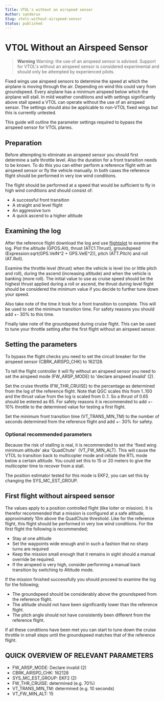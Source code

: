 ```yaml
---
Title: VTOL's without an airspeed sensor
Author: sanderux
Slug: vtols-without-airspeed-sensor
Status: published
---
```


# VTOL Without an Airspeed Sensor

> **Warning** Warning: the use of an airspeed sensor is advised.
  Support for VTOL's without an airspeed sensor is considered experimental
  and should only be attempted by experienced pilots.

Fixed wings use airspeed sensors to determine the speed at which the
airplane is moving through the air. Depending on wind this could
vary from groundspeed. Every airplane has a minimum airspeed below which
the airplane will stall. In mild weather conditions and with settings
significantly above stall speed a VTOL can operate without the use of an
airspeed sensor. The settings should also be applicable to non-VTOL
fixed wings but this is currently untested.

This guide will outline the parameter settings required to bypass the
airspeed sensor for VTOL planes.

## Preparation

Before attempting to eliminate an airspeed sensor you should first
determine a safe throttle level. Also the duration for a front
transition needs to be known. To do this you can either perform a
reference flight with an airspeed sensor or fly the vehicle manually. In
both cases the reference flight should be performed in very low wind
conditions.

The flight should be performed at a speed that would be sufficient to
fly in high wind conditions and should consist of:

-   A successful front transition
-   A straight and level flight
-   An aggressive turn
-   A quick ascend to a higher altitude

## Examining the log

After the reference flight download the log and use
[flightplot](https://pixhawk.org/dev/flightplot) to examine the log.
Plot the altitude (GPOS.Alt), thrust (ATC1.Thrust), groundspeed
(Expression:sqrt(GPS.VelN\^2 + GPS.VelE\^2)), pitch (ATT.Pitch) and roll
(AT.Roll).

Examine the throttle level (thrust) when the vehicle is level (no or
little pitch and roll), during the ascend (increasing altitude) and when
the vehicle is banking (more roll). The initial value to use as cruise
speed should be the highest thrust applied during a roll or ascend, the
thrust during level flight should be considered the minimum value if you
decide to further tune down your speed.

Also take note of the time it took for a front transition to complete.
This will be used to set the minimum transition time. For safety reasons
you should add +- 30% to this time.

Finally take note of the groundspeed during cruise flight. This can be
used to tune your throttle setting after the first flight without an
airspeed sensor.

## Setting the parameters

To bypass the flight checks you need to set the circuit breaker for the
airspeed sensor (CBRK_AIRSPD_CHK) to 162128.

To tell the flight controller it will fly without an airspeed sensor you
need to set the airspeed mode (FW_ARSP_MODE) to 'declare airspeed
invalid' (2).

Set the cruise throttle (FW_THR_CRUISE) to the percentage as
determined from the log of the reference flight. Note that QGC scales
this from 1..100 and the thrust value from the log is scaled from 0..1.
So a thrust of 0.65 should be entered as 65. For safety reasons it is
recommended to add +- 10% throttle to the determined value for testing a
first flight.

Set the minimum front transition time (VT_TRANS_MIN_TM) to the number
of seconds determined from the reference flight and add +- 30% for
safety.

### Optional recommended parameters

Because the risk of stalling is real, it is recommended to set the
'fixed wing minimum altitude' aka 'QuadChute'  (VT_FW_MIN_ALT). This
will cause the VTOL to transition back to multicopter mode and initiate
the RTL mode below a certain altitude. You could set this to 15 or 20
meters to give the multicopter time to recover from a stall.

The position estimator tested for this mode is EKF2, you can set this by
changing the SYS_MC_EST_GROUP.

## First flight without airspeed sensor

The values apply to a position controlled flight (like loiter or
mission). It is therefor recommended that a mission is configured at a
safe altitude, approximately 10m above the QuadChute threshold. Like for
the reference flight, this flight should be performed in very low wind
conditions. For the first flight the following is recommended;

-   Stay at one altitude
-   Set the waypoints wide enough and in such a fashion that no sharp
    turns are required
-   Keep the mission small enough that it remains in sight should a
    manual override be required.
-   If the airspeed is very high, consider performing a manual back
    transition by switching to Altitude mode.

If the mission finished successfully you should proceed to examine the
log for the following;

-   The groundspeed should be considerably above the groundspeed from
    the reference flight.
-   The altitude should not have been significantly lower than the
    reference flight.
-   The pitch angle should not have consistently been different from the
    reference flight.

If all these conditions have been met you can start to tune down the
cruise throttle in small steps until the groundspeed matches that of the
reference flight.

## QUICK OVERVIEW OF RELEVANT PARAMETERS

-   FW_ARSP_MODE: Declare invalid (2)
-   CBRK_AIRSPD_CHK: 162128
-   SYS_MC_EST_GROUP: EKF2 (2)
-   FW_THR_CRUISE: determined (e.g. 70%)
-   VT_TRANS_MIN_TM: determined (e.g. 10 seconds)
-   VT_FW_MIN_ALT: 15

